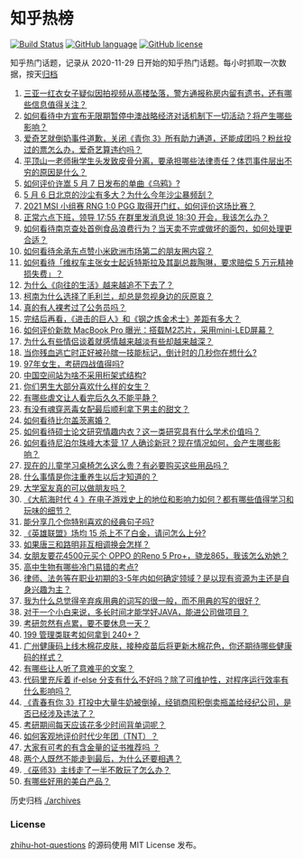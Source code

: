 # 知乎热榜
[![Build Status](https://github.com/ToWeLong/zhihu-hot-questions/workflows/CI/badge.svg)](https://github.com/ToWeLong/zhihu-hot-questions/actions)
[![GitHub language](https://img.shields.io/badge/language-golang-orange.svg)](https://golang.org/)
[![GitHub license](https://img.shields.io/github/license/ToWeLong/zhihu-hot-questions)](https://github.com/ToWeLong/zhihu-hot-questions/blob/main/LICENSE)

知乎热门话题，记录从 2020-11-29 日开始的知乎热门话题。每小时抓取一次数据，按天[归档](./archives)

<!-- BEGIN -->

1. [三亚一红衣女子疑似因拍视频从高楼坠落，警方通报称房内留有遗书，还有哪些信息值得关注？](https://www.zhihu.com/question/458070461)
1. [如何看待中方宣布无限期暂停中澳战略经济对话机制下一切活动？将产生哪些影响？](https://www.zhihu.com/question/458017814)
1. [爱奇艺就倒奶事件道歉，关闭《青你 3》所有助力通道，还能成团吗？粉丝投过的票怎么办，爱奇艺算违约吗？](https://www.zhihu.com/question/458134685)
1. [平顶山一老师揪学生头发致皮骨分离，要承担哪些法律责任？体罚事件层出不穷的原因是什么？](https://www.zhihu.com/question/458043387)
1. [如何评价许嵩 5 月 7 日发布的单曲《乌鸦》?](https://www.zhihu.com/question/458033842)
1. [5 月 6 日北京的沙尘有多大？为什么今年沙尘暴频刮？](https://www.zhihu.com/question/458041483)
1. [2021 MSI 小组赛 RNG 1:0 PGG 取得开门红，如何评价这场比赛？](https://www.zhihu.com/question/458124015)
1. [正常六点下班，领导 17:55 在群里发消息说 18:30 开会，我该怎么办？](https://www.zhihu.com/question/441394605)
1. [如何看待南京查处首例食品浪费行为？当天卖不完或做坏的面包，如何处理更合适？](https://www.zhihu.com/question/457974834)
1. [如何看待余承东点赞小米欧洲市场第二的朋友圈内容？](https://www.zhihu.com/question/458030150)
1. [如何看待「维权车主张女士起诉特斯拉及其副总裁陶琳，要求赔偿 5 万元精神损失费」？](https://www.zhihu.com/question/458105347)
1. [为什么《向往的生活》越来越追不下去了？](https://www.zhihu.com/question/398276926)
1. [柯南为什么选择了毛利兰，却总是忽视身边的灰原哀？](https://www.zhihu.com/question/53067413)
1. [真的有人裸考过了公务员吗？](https://www.zhihu.com/question/276113114)
1. [完结后再看，《进击的巨人》和《钢之炼金术士》差距有多大？](https://www.zhihu.com/question/457859510)
1. [如何评价新款 MacBook Pro 曝光：搭载M2芯片，采用mini-LED屏幕？](https://www.zhihu.com/question/457911220)
1. [为什么有些情侣谈着就感情越来越淡有些却越来越深？](https://www.zhihu.com/question/27713207)
1. [当你残血逃亡时正好被孙膑一技能标记，倒计时的几秒你在想什么?](https://www.zhihu.com/question/457388857)
1. [97年女生，考研四战值得吗?](https://www.zhihu.com/question/451524041)
1. [中国空间站为啥不采用桁架式结构?](https://www.zhihu.com/question/303552519)
1. [你们男生大部分喜欢什么样的女生？](https://www.zhihu.com/question/440011949)
1. [有哪些虐文让人看完后久久不能平静？](https://www.zhihu.com/question/432725614)
1. [有没有魂穿恶毒女配最后顺利拿下男主的甜文？](https://www.zhihu.com/question/445174404)
1. [如何看待比尔盖茨离婚？](https://www.zhihu.com/question/457735506)
1. [如何看待硕士论文研究情趣内衣？这一类研究具有什么学术价值吗？](https://www.zhihu.com/question/457147408)
1. [如何看待尼泊尔珠峰大本营 17 人确诊新冠？现在情况如何，会产生哪些影响？](https://www.zhihu.com/question/458025451)
1. [现在的儿童学习桌椅怎么这么贵？有必要购买这些用品吗？](https://www.zhihu.com/question/41871182)
1. [什么事情是你注重养生以后才知道的？](https://www.zhihu.com/question/451372641)
1. [大学室友真的可以做朋友吗？](https://www.zhihu.com/question/448307397)
1. [《大航海时代 4 》在电子游戏史上的地位和影响力如何？都有哪些值得学习和玩味的细节？](https://www.zhihu.com/question/29672403)
1. [能分享几个你特别喜欢的经典句子吗?](https://www.zhihu.com/question/457082503)
1. [《英雄联盟》场均 15 杀上不了白金，请问怎么上分?](https://www.zhihu.com/question/457810299)
1. [如果唐三和路明非互相调换会怎样？](https://www.zhihu.com/question/457614079)
1. [女朋友要花4500元买个 OPPO 的Reno 5 Pro+，骁龙865，我该怎么劝她？](https://www.zhihu.com/question/455818485)
1. [高中生物有哪些冷门易错的考点?](https://www.zhihu.com/question/447559813)
1. [律师、法务等在职业初期的3-5年内如何确定领域？是以现有资源为主还是自身兴趣为主？](https://www.zhihu.com/question/453721235)
1. [我为什么总觉得辛弃疾用典的词写的很一般，而不用典的写的很好？](https://www.zhihu.com/question/51075975)
1. [对于一个小白来说，多长时间才能学好JAVA，能进公司做项目？](https://www.zhihu.com/question/447434199)
1. [考研忽然有点累，要不要休息一天？](https://www.zhihu.com/question/449949480)
1. [199 管理类联考如何拿到 240+？](https://www.zhihu.com/question/61541247)
1. [广州健康码上线木棉花皮肤，接种疫苗后将更新木棉花色，你还期待哪些健康码的样式？](https://www.zhihu.com/question/458038270)
1. [有哪些让人听了意难平的文案？](https://www.zhihu.com/question/441159566)
1. [代码里充斥着 if-else 分支有什么不好吗？除了可维护性，对程序运行效率有什么影响吗？](https://www.zhihu.com/question/441518636)
1. [《青春有你 3》打投中大量牛奶被倒掉，经销商囤积倒卖瓶盖给经纪公司，是否已经涉及违法了？](https://www.zhihu.com/question/457626102)
1. [考研期间每天应该花多少时间背单词呢？](https://www.zhihu.com/question/457500055)
1. [如何客观地评价时代少年团（TNT）？](https://www.zhihu.com/question/445848410)
1. [大家有可考的有含金量的证书推荐吗 ？](https://www.zhihu.com/question/428848820)
1. [两个人既然不能走到最后，为什么还要相遇？](https://www.zhihu.com/question/455035822)
1. [《巫师3》主线走了一半不敢玩了怎么办？](https://www.zhihu.com/question/429592567)
1. [有哪些好用的美白产品？](https://www.zhihu.com/question/47203247)

<!-- END -->

历史归档 [./archives](./archives)


### License
[zhihu-hot-questions](https://github.com/towelong/zhihu-hot-questions) 的源码使用 MIT License 发布。